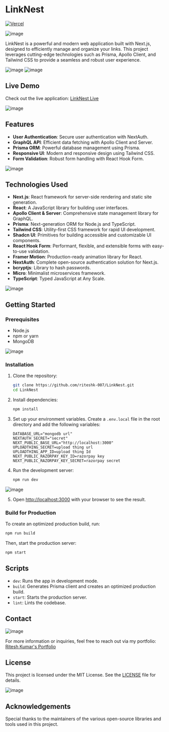 
# LinkNest

[![Vercel](https://vercel.com/button)](https://link-nest.vercel.app)

![image](https://github.com/user-attachments/assets/9040f8f2-61d7-4c30-83e7-a77b6b6757dc)


LinkNest is a powerful and modern web application built with Next.js, designed to efficiently manage and organize your links. This project leverages cutting-edge technologies such as Prisma, Apollo Client, and Tailwind CSS to provide a seamless and robust user experience.

![image](https://github.com/user-attachments/assets/cdc84906-62fa-4557-96f6-9030a5c5d0cb)
![image](https://github.com/user-attachments/assets/19de605f-5b46-420e-a52c-3554f0006760)

## Live Demo

Check out the live application: [LinkNest Live](https://link-nest.vercel.app)

![image](https://github.com/user-attachments/assets/07bfcaba-3c5a-4f9e-970d-19b644a82a8e)

## Features

- **User Authentication**: Secure user authentication with NextAuth.
- **GraphQL API**: Efficient data fetching with Apollo Client and Server.
- **Prisma ORM**: Powerful database management using Prisma.
- **Responsive UI**: Modern and responsive design using Tailwind CSS.
- **Form Validation**: Robust form handling with React Hook Form.
  
![image](https://github.com/user-attachments/assets/75cca0ff-ba4b-41b0-9e97-4e2a38442373)

## Technologies Used

- **Next.js**: React framework for server-side rendering and static site generation.
- **React**: A JavaScript library for building user interfaces.
- **Apollo Client & Server**: Comprehensive state management library for GraphQL.
- **Prisma**: Next-generation ORM for Node.js and TypeScript.
- **Tailwind CSS**: Utility-first CSS framework for rapid UI development.
- **Shadcn UI**: Primitives for building accessible and customizable UI components.
- **React Hook Form**: Performant, flexible, and extensible forms with easy-to-use validation.
- **Framer Motion**: Production-ready animation library for React.
- **NextAuth**: Complete open-source authentication solution for Next.js.
- **bcryptjs**: Library to hash passwords.
- **Micro**: Minimalist microservices framework.
- **TypeScript**: Typed JavaScript at Any Scale.

![image](https://github.com/user-attachments/assets/c9bf9f28-c9d5-4dd7-a2d3-433e751859f7)

## Getting Started

### Prerequisites

- Node.js
- npm or yarn
- MongoDB


![image](https://github.com/user-attachments/assets/a56431a2-271d-4f14-bab3-0114cdd3159d)

### Installation

1. Clone the repository:
    ```bash
    git clone https://github.com/riteshk-007/LinkNest.git
    cd LinkNest
    ```

2. Install dependencies:
    ```bash
    npm install
    ```

3. Set up your environment variables. Create a `.env.local` file in the root directory and add the following variables:
    ```env
    DATABASE_URL="mongodb url"
    NEXTAUTH_SECRET="secret"
    NEXT_PUBLIC_BASE_URL="http://localhost:3000"
    UPLOADTHING_SECRET=upload thing url
    UPLOADTHING_APP_ID=upload thing Id
    NEXT_PUBLIC_RAZORPAY_KEY_ID=razorpay key
    NEXT_PUBLIC_RAZORPAY_KEY_SECRET=razorpay secret
    ```

4. Run the development server:
    ```bash
    npm run dev
    ```


![image](https://github.com/user-attachments/assets/2d843a5f-e83a-4ecc-9f61-c07da1af0561)


5. Open [http://localhost:3000](http://localhost:3000) with your browser to see the result.

### Build for Production

To create an optimized production build, run:
```bash
npm run build
```
Then, start the production server:
```bash
npm start
```

## Scripts

- `dev`: Runs the app in development mode.
- `build`: Generates Prisma client and creates an optimized production build.
- `start`: Starts the production server.
- `lint`: Lints the codebase.

## Contact

![image](https://github.com/user-attachments/assets/faf2bc05-4bd3-413d-a83f-b978cc44d9b5)

For more information or inquiries, feel free to reach out via my portfolio: [Ritesh Kumar's Portfolio](https://my-portfolio-rk.vercel.app)

## License

This project is licensed under the MIT License. See the [LICENSE](LICENSE) file for details.

![image](https://github.com/user-attachments/assets/ec9c3419-8fb3-4fcb-bbb0-273b474f3951)

## Acknowledgements

Special thanks to the maintainers of the various open-source libraries and tools used in this project.
